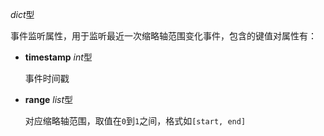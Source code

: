 *dict*型

  事件监听属性，用于监听最近一次缩略轴范围变化事件，包含的键值对属性有：

  - **timestamp** *int*型

    事件时间戳

  - **range** *list*型

    对应缩略轴范围，取值在`0`到`1`之间，格式如`[start, end]`
